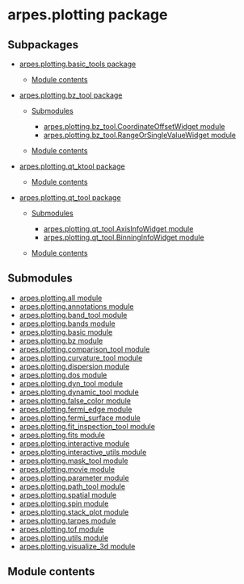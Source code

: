 arpes.plotting package
======================

Subpackages
-----------

-   [arpes.plotting.basic\_tools package](arpes.plotting.basic_tools)  
    -   [Module
        contents](arpes.plotting.basic_tools#module-arpes.plotting.basic_tools)

-   [arpes.plotting.bz\_tool package](arpes.plotting.bz_tool)  
    -   [Submodules](arpes.plotting.bz_tool#submodules)  
        -   [arpes.plotting.bz\_tool.CoordinateOffsetWidget
            module](arpes.plotting.bz_tool.CoordinateOffsetWidget)
        -   [arpes.plotting.bz\_tool.RangeOrSingleValueWidget
            module](arpes.plotting.bz_tool.RangeOrSingleValueWidget)

    -   [Module
        contents](arpes.plotting.bz_tool#module-arpes.plotting.bz_tool)

-   [arpes.plotting.qt\_ktool package](arpes.plotting.qt_ktool)  
    -   [Module
        contents](arpes.plotting.qt_ktool#module-arpes.plotting.qt_ktool)

-   [arpes.plotting.qt\_tool package](arpes.plotting.qt_tool)  
    -   [Submodules](arpes.plotting.qt_tool#submodules)  
        -   [arpes.plotting.qt\_tool.AxisInfoWidget
            module](arpes.plotting.qt_tool.AxisInfoWidget)
        -   [arpes.plotting.qt\_tool.BinningInfoWidget
            module](arpes.plotting.qt_tool.BinningInfoWidget)

    -   [Module
        contents](arpes.plotting.qt_tool#module-arpes.plotting.qt_tool)

Submodules
----------

-   [arpes.plotting.all module](arpes.plotting.all)
-   [arpes.plotting.annotations module](arpes.plotting.annotations)
-   [arpes.plotting.band\_tool module](arpes.plotting.band_tool)
-   [arpes.plotting.bands module](arpes.plotting.bands)
-   [arpes.plotting.basic module](arpes.plotting.basic)
-   [arpes.plotting.bz module](arpes.plotting.bz)
-   [arpes.plotting.comparison\_tool
    module](arpes.plotting.comparison_tool)
-   [arpes.plotting.curvature\_tool
    module](arpes.plotting.curvature_tool)
-   [arpes.plotting.dispersion module](arpes.plotting.dispersion)
-   [arpes.plotting.dos module](arpes.plotting.dos)
-   [arpes.plotting.dyn\_tool module](arpes.plotting.dyn_tool)
-   [arpes.plotting.dynamic\_tool module](arpes.plotting.dynamic_tool)
-   [arpes.plotting.false\_color module](arpes.plotting.false_color)
-   [arpes.plotting.fermi\_edge module](arpes.plotting.fermi_edge)
-   [arpes.plotting.fermi\_surface module](arpes.plotting.fermi_surface)
-   [arpes.plotting.fit\_inspection\_tool
    module](arpes.plotting.fit_inspection_tool)
-   [arpes.plotting.fits module](arpes.plotting.fits)
-   [arpes.plotting.interactive module](arpes.plotting.interactive)
-   [arpes.plotting.interactive\_utils
    module](arpes.plotting.interactive_utils)
-   [arpes.plotting.mask\_tool module](arpes.plotting.mask_tool)
-   [arpes.plotting.movie module](arpes.plotting.movie)
-   [arpes.plotting.parameter module](arpes.plotting.parameter)
-   [arpes.plotting.path\_tool module](arpes.plotting.path_tool)
-   [arpes.plotting.spatial module](arpes.plotting.spatial)
-   [arpes.plotting.spin module](arpes.plotting.spin)
-   [arpes.plotting.stack\_plot module](arpes.plotting.stack_plot)
-   [arpes.plotting.tarpes module](arpes.plotting.tarpes)
-   [arpes.plotting.tof module](arpes.plotting.tof)
-   [arpes.plotting.utils module](arpes.plotting.utils)
-   [arpes.plotting.visualize\_3d module](arpes.plotting.visualize_3d)

Module contents
---------------
